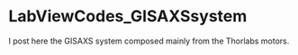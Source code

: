 # LabViewCodes_GISAXSsystem
I post here the GISAXS system composed mainly from the Thorlabs motors. 
